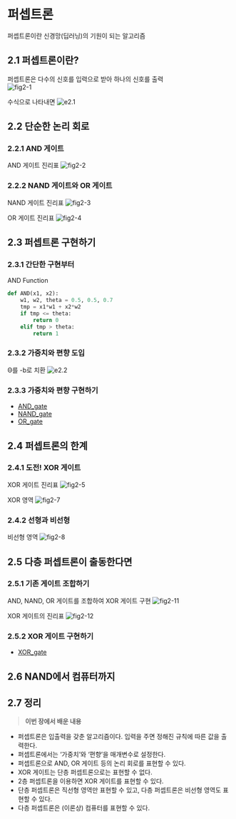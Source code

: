 # 퍼셉트론
퍼셉트론이란 신경망(딥러닝)의 기원이 되는 알고리즘
## 2.1 퍼셉트론이란?
퍼셉트론은 다수의 신호를 입력으로 받아 하나의 신호를 출력  
![fig2-1](images/fig2-1.png)


수식으로 나타내면
![e2.1](images/e2.1.png)


## 2.2 단순한 논리 회로 
### 2.2.1 AND 게이트
AND 게이트 진리표
![fig2-2](images/fig2-2.png)


### 2.2.2 NAND 게이트와 OR 게이트 
NAND 게이트 진리표
![fig2-3](images/fig2-3.png)


OR 게이트 진리표
![fig2-4](images/fig2-4.png)


## 2.3 퍼셉트론 구현하기 
### 2.3.1 간단한 구현부터 
AND Function
```python
def AND(x1, x2):
    w1, w2, theta = 0.5, 0.5, 0.7
    tmp = x1*w1 + x2*w2
    if tmp <= theta:
        return 0
    elif tmp > theta:
        return 1
```
### 2.3.2 가중치와 편향 도입 
Θ를 -b로 치환
![e2.2](images/e2.2.png)


### 2.3.3 가중치와 편향 구현하기 
- [AND_gate](and_gate.py)
- [NAND_gate](nand_gate.py)
- [OR_gate](or_gate.py)
## 2.4 퍼셉트론의 한계 
### 2.4.1 도전! XOR 게이트 
XOR 게이트 진리표
![fig2-5](images/fig2-5.png)


XOR 영역
![fig2-7](images/fig2-7.png)


### 2.4.2 선형과 비선형 
비선형 영역
![fig2-8](images/fig2-8.png)


## 2.5 다층 퍼셉트론이 출동한다면 
### 2.5.1 기존 게이트 조합하기 
AND, NAND, OR 게이트를 조합하여 XOR 게이트 구현
![fig2-11](images/fig2-11.png)


XOR 게이트의 진리표
![fig2-12](images/fig2-12.png)


### 2.5.2 XOR 게이트 구현하기 
- [XOR_gate](xor_gate.py)


## 2.6 NAND에서 컴퓨터까지
## 2.7 정리
> **이번 장에서 배운 내용**
* 퍼셉트론은 입출력을 갖춘 알고리즘이다. 입력을 주면 정해진 규칙에 따른 값을 출력한다.
* 퍼셉트론에서는 ‘가중치’와 ‘편향’을 매개변수로 설정한다.
* 퍼셉트론으로 AND, OR 게이트 등의 논리 회로를 표현할 수 있다.
* XOR 게이트는 단층 퍼셉트론으로는 표현할 수 없다.
* 2층 퍼셉트론을 이용하면 XOR 게이트를 표현할 수 있다.
* 단층 퍼셉트론은 직선형 영역만 표현할 수 있고, 다층 퍼셉트론은 비선형 영역도 표현할 수 있다.
* 다층 퍼셉트론은 (이론상) 컴퓨터를 표현할 수 있다.